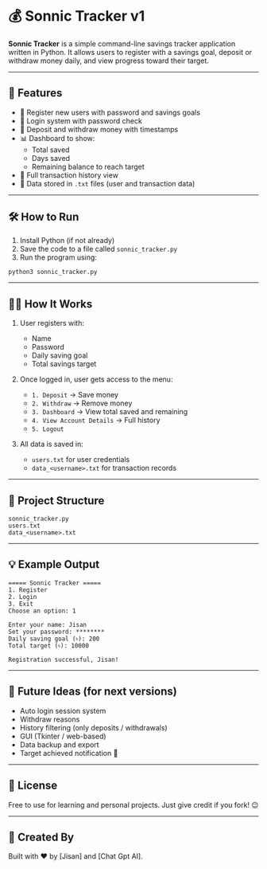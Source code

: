 
# 💰 Sonnic Tracker v1

**Sonnic Tracker** is a simple command-line savings tracker application written in Python. It allows users to register with a savings goal, deposit or withdraw money daily, and view progress toward their target.

---

## 🚀 Features

- 📝 Register new users with password and savings goals
- 🔐 Login system with password check
- 💸 Deposit and withdraw money with timestamps
- 📊 Dashboard to show:
  - Total saved
  - Days saved
  - Remaining balance to reach target
- 📃 Full transaction history view
- 📁 Data stored in `.txt` files (user and transaction data)

---

## 🛠 How to Run

1. Install Python (if not already)
2. Save the code to a file called `sonnic_tracker.py`
3. Run the program using:

```bash
python3 sonnic_tracker.py
```

---

## 👨‍💻 How It Works

1. User registers with:
   - Name
   - Password
   - Daily saving goal
   - Total savings target

2. Once logged in, user gets access to the menu:
   - `1. Deposit` → Save money
   - `2. Withdraw` → Remove money
   - `3. Dashboard` → View total saved and remaining
   - `4. View Account Details` → Full history
   - `5. Logout`

3. All data is saved in:
   - `users.txt` for user credentials
   - `data_<username>.txt` for transaction records

---

## 📂 Project Structure

```
sonnic_tracker.py
users.txt
data_<username>.txt
```

---

## 💡 Example Output

```
===== Sonnic Tracker =====
1. Register
2. Login
3. Exit
Choose an option: 1

Enter your name: Jisan
Set your password: ********
Daily saving goal (৳): 200
Total target (৳): 10000

Registration successful, Jisan!
```

---

## 🧠 Future Ideas (for next versions)

- Auto login session system
- Withdraw reasons
- History filtering (only deposits / withdrawals)
- GUI (Tkinter / web-based)
- Data backup and export
- Target achieved notification 🎯

---

## 📜 License

Free to use for learning and personal projects. Just give credit if you fork! 😉

---

## 🙌 Created By

Built with ❤️ by [Jisan] and [Chat Gpt AI].
